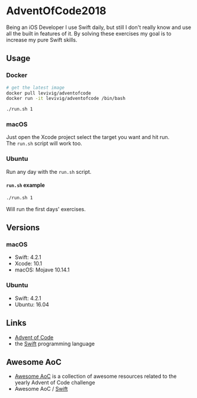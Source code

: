 # AdventOfCode2018

Being an iOS Developer I use Swift daily, but still I don't really know and use all the built in features of it. By solving these exercises my goal is to increase my pure Swift skills.


Usage
-----
### Docker

```sh
# get the latest image
docker pull levivig/adventofcode
docker run -it levivig/adventofcode /bin/bash

./run.sh 1
```

### macOS
Just open the Xcode project select the target you want and hit run.<br>
The `run.sh` script will work too.

### Ubuntu
Run any day with the `run.sh` script.


#### `run.sh` example
```sh
./run.sh 1
``` 
Will run the first days' exercises.

Versions
--------

### macOS
* Swift: 4.2.1
* Xcode: 10.1
* macOS: Mojave 10.14.1

### Ubuntu
* Swift: 4.2.1
* Ubuntu: 16.04

Links
-----

* [Advent of Code](https://adventofcode.com/)
* the [Swift](https://swift.org) programming language

Awesome AoC
-----------

* [Awesome AoC](https://github.com/Bogdanp/awesome-advent-of-code) is a collection of
  awesome resources related to the yearly Advent of Code challenge
* Awesome AoC / [Swift](https://github.com/Bogdanp/awesome-advent-of-code#swift)


